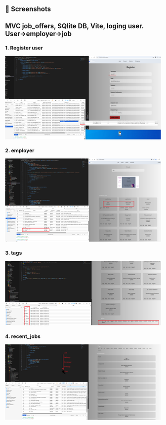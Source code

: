 
## 📸 Screenshots
<h2>MVC job_offers, SQlite DB, Vite, loging user. User->employer->job  </h2>
<h3>1. Register user</h3>
<img src="register1.png" alt="" width="800">

<h3>2. employer</h3>
<img src="employer_id.png" alt="" width="800">

<h3>3. tags</h3>
<img src="tags.png" alt="" width="800">

<h3>4. recent_jobs</h3>
<img src="recent_jobs.png" alt="" width="800">

